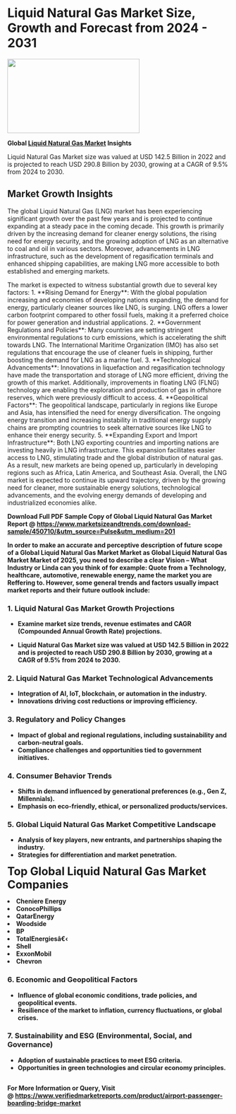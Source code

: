 <H1>Liquid Natural Gas Market Size, Growth and Forecast from 2024 - 2031</H1><img class="aligncenter size-medium wp-image-584254" src="https://thirdeyenews.in/wp-content/uploads/2024/09/Global-Market-Research-300x168.jpeg" alt="" width="300" height="168" /><p><strong>Global&nbsp;<a href="https://www.marketsizeandtrends.com/download-sample/450710/&amp;utm_source=Pulse&amp;utm_medium=201">Liquid Natural Gas Market</a> Insights</strong></p><p>Liquid Natural Gas Market size was valued at USD 142.5 Billion in 2022 and is projected to reach USD 290.8 Billion by 2030, growing at a CAGR of 9.5% from 2024 to 2030.</p><p><h2>Market Growth Insights</h2> <p>The global Liquid Natural Gas (LNG) market has been experiencing significant growth over the past few years and is projected to continue expanding at a steady pace in the coming decade. This growth is primarily driven by the increasing demand for cleaner energy solutions, the rising need for energy security, and the growing adoption of LNG as an alternative to coal and oil in various sectors. Moreover, advancements in LNG infrastructure, such as the development of regasification terminals and enhanced shipping capabilities, are making LNG more accessible to both established and emerging markets.</p> <p><strong></strong></p> <p>The market is expected to witness substantial growth due to several key factors: 1. **Rising Demand for Energy**: With the global population increasing and economies of developing nations expanding, the demand for energy, particularly cleaner sources like LNG, is surging. LNG offers a lower carbon footprint compared to other fossil fuels, making it a preferred choice for power generation and industrial applications. 2. **Government Regulations and Policies**: Many countries are setting stringent environmental regulations to curb emissions, which is accelerating the shift towards LNG. The International Maritime Organization (IMO) has also set regulations that encourage the use of cleaner fuels in shipping, further boosting the demand for LNG as a marine fuel. 3. **Technological Advancements**: Innovations in liquefaction and regasification technology have made the transportation and storage of LNG more efficient, driving the growth of this market. Additionally, improvements in floating LNG (FLNG) technology are enabling the exploration and production of gas in offshore reserves, which were previously difficult to access. 4. **Geopolitical Factors**: The geopolitical landscape, particularly in regions like Europe and Asia, has intensified the need for energy diversification. The ongoing energy transition and increasing instability in traditional energy supply chains are prompting countries to seek alternative sources like LNG to enhance their energy security. 5. **Expanding Export and Import Infrastructure**: Both LNG exporting countries and importing nations are investing heavily in LNG infrastructure. This expansion facilitates easier access to LNG, stimulating trade and the global distribution of natural gas. As a result, new markets are being opened up, particularly in developing regions such as Africa, Latin America, and Southeast Asia. Overall, the LNG market is expected to continue its upward trajectory, driven by the growing need for cleaner, more sustainable energy solutions, technological advancements, and the evolving energy demands of developing and industrialized economies alike.</p> <p><strong></p><p><span class=""><strong>Download Full PDF Sample Copy of Global Liquid Natural Gas Market Report</strong> @ <a href="https://www.marketsizeandtrends.com/download-sample/450710/&amp;utm_source=Pulse&amp;utm_medium=201" target="_blank">https://www.marketsizeandtrends.com/download-sample/450710/&amp;utm_source=Pulse&amp;utm_medium=201</a></span></p><p>In order to make an accurate and perceptive description of future scope of a Global&nbsp;Liquid Natural Gas Market Market as Global&nbsp;Liquid Natural Gas Market Market of 2025, you need to describe a clear Vision &ndash; What Industry or Linda can you think of for example: Quote from a Technology, healthcare, automotive, renewable energy, name the market you are Reffering to. However, some general trends and factors usually impact market reports and their future outlook include:</p><h3>1.&nbsp;<strong>Liquid Natural Gas Market Growth Projections</strong></h3><ul><li>Examine market size trends, revenue estimates and CAGR (Compounded Annual Growth Rate) projections.</li><li><p>Liquid Natural Gas Market size was valued at USD 142.5 Billion in 2022 and is projected to reach USD 290.8 Billion by 2030, growing at a CAGR of 9.5% from 2024 to 2030.</p></li></ul><h3>2.&nbsp;<strong>Liquid Natural Gas Market Technological Advancements</strong></h3><ul><li>Integration of AI, IoT, blockchain, or automation in the industry.</li><li>Innovations driving cost reductions or improving efficiency.</li></ul><h3>3.&nbsp;<strong>Regulatory and Policy Changes</strong></h3><ul><li>Impact of global and regional regulations, including sustainability and carbon-neutral goals.</li><li>Compliance challenges and opportunities tied to government initiatives.</li></ul><h3>4.&nbsp;<strong>Consumer Behavior Trends</strong></h3><ul><li>Shifts in demand influenced by generational preferences (e.g., Gen Z, Millennials).</li><li>Emphasis on eco-friendly, ethical, or personalized products/services.</li></ul><h3>5.&nbsp;<strong>Global Liquid Natural Gas Market Competitive Landscape</strong></h3><ul><li>Analysis of key players, new entrants, and partnerships shaping the industry.</li><li>Strategies for differentiation and market penetration.</li></ul><p data-pm-slice="1 1 []"><span style="color: inherit; font-family: inherit; font-size: 25px;">Top Global Liquid Natural Gas Market Companies</span></p><div class="" data-test-id=""><p><li>Cheniere Energy</li><li> ConocoPhillips</li><li> QatarEnergy</li><li> Woodside</li><li> BP</li><li> TotalEnergiesâ€‹</li><li> Shell</li><li> ExxonMobil</li><li> Chevron</li></p></div><h3>6.&nbsp;<strong>Economic and Geopolitical Factors</strong></h3><ul><li>Influence of global economic conditions, trade policies, and geopolitical events.</li><li>Resilience of the market to inflation, currency fluctuations, or global crises.</li></ul><h3>7.&nbsp;<strong>Sustainability and ESG (Environmental, Social, and Governance)</strong></h3><ul><li>Adoption of sustainable practices to meet ESG criteria.</li><li>Opportunities in green technologies and circular economy principles.</li></ul><h2><strong style="font-size: 14px;">For More Information or Query, Visit @&nbsp;</strong><a style="background-color: #ffffff; font-size: 14px;" href="https://www.marketsizeandtrends.com/report/liquid-natural-gas-market/" target="_blank">https://www.verifiedmarketreports.com/product/airport-passenger-boarding-bridge-market</a></h2>
